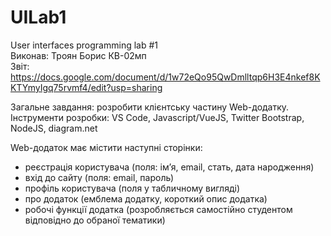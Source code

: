 # UILab1
User interfaces programming lab #1 <br/>
Виконав: Троян Борис КВ-02мп <br/>
Звіт: https://docs.google.com/document/d/1w72eQo95QwDmlltqp6H3E4nkef8KKTYmyIgq75rvmf4/edit?usp=sharing <br/>
 
Загальне завдання: розробити клієнтську частину Web-додатку.<br/>
Інструменти розробки: VS Code, Javascript/VueJS, Twitter Bootstrap, NodeJS, diagram.net <br/>

Web-додаток має містити наступні сторінки: <br/>
- реєстрація користувача (поля: ім’я, email, стать, дата народження)  
- вхід до сайту (поля: email, пароль)  
- профіль користувача (поля у табличному вигляді)  
- про додаток (емблема додатку, короткий опис додатка)  
- робочі функції додатка (розробляється самостійно студентом відповідно до обраної тематики)  
